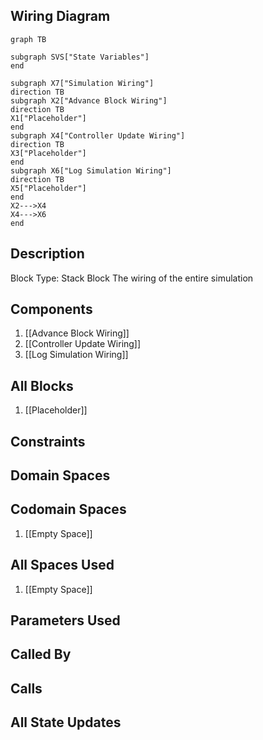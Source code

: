## Wiring Diagram

```mermaid
graph TB

subgraph SVS["State Variables"]
end

subgraph X7["Simulation Wiring"]
direction TB
subgraph X2["Advance Block Wiring"]
direction TB
X1["Placeholder"]
end
subgraph X4["Controller Update Wiring"]
direction TB
X3["Placeholder"]
end
subgraph X6["Log Simulation Wiring"]
direction TB
X5["Placeholder"]
end
X2--->X4
X4--->X6
end
```

## Description

Block Type: Stack Block
The wiring of the entire simulation
## Components
1. [[Advance Block Wiring]]
2. [[Controller Update Wiring]]
3. [[Log Simulation Wiring]]

## All Blocks
1. [[Placeholder]]

## Constraints

## Domain Spaces

## Codomain Spaces
1. [[Empty Space]]

## All Spaces Used
1. [[Empty Space]]

## Parameters Used

## Called By

## Calls

## All State Updates

